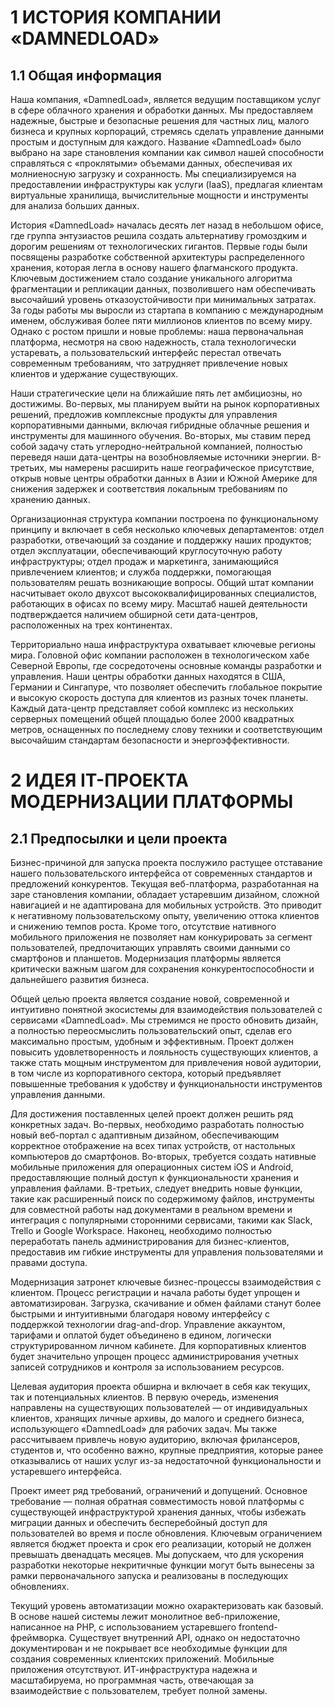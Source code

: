 # 1 ИСТОРИЯ КОМПАНИИ «DAMNEDLOAD»

## 1.1 Общая информация

Наша компания, «DamnedLoad», является ведущим поставщиком услуг в сфере облачного хранения и обработки данных. Мы предоставляем надежные, быстрые и безопасные решения для частных лиц, малого бизнеса и крупных корпораций, стремясь сделать управление данными простым и доступным для каждого. Название «DamnedLoad» было выбрано на заре становления компании как символ нашей способности справляться с «проклятыми» объемами данных, обеспечивая их молниеносную загрузку и сохранность. Мы специализируемся на предоставлении инфраструктуры как услуги (IaaS), предлагая клиентам виртуальные хранилища, вычислительные мощности и инструменты для анализа больших данных.

История «DamnedLoad» началась десять лет назад в небольшом офисе, где группа энтузиастов решила создать альтернативу громоздким и дорогим решениям от технологических гигантов. Первые годы были посвящены разработке собственной архитектуры распределенного хранения, которая легла в основу нашего флагманского продукта. Ключевым достижением стало создание уникального алгоритма фрагментации и репликации данных, позволившего нам обеспечивать высочайший уровень отказоустойчивости при минимальных затратах. За годы работы мы выросли из стартапа в компанию с международным именем, обслуживая более пяти миллионов клиентов по всему миру. Однако с ростом пришли и новые проблемы: наша первоначальная платформа, несмотря на свою надежность, стала технологически устаревать, а пользовательский интерфейс перестал отвечать современным требованиям, что затрудняет привлечение новых клиентов и удержание существующих.

Наши стратегические цели на ближайшие пять лет амбициозны, но достижимы. Во-первых, мы планируем выйти на рынок корпоративных решений, предложив комплексные продукты для управления корпоративными данными, включая гибридные облачные решения и инструменты для машинного обучения. Во-вторых, мы ставим перед собой задачу стать углеродно-нейтральной компанией, полностью переведя наши дата-центры на возобновляемые источники энергии. В-третьих, мы намерены расширить наше географическое присутствие, открыв новые центры обработки данных в Азии и Южной Америке для снижения задержек и соответствия локальным требованиям по хранению данных.

Организационная структура компании построена по функциональному принципу и включает в себя несколько ключевых департаментов: отдел разработки, отвечающий за создание и поддержку наших продуктов; отдел эксплуатации, обеспечивающий круглосуточную работу инфраструктуры; отдел продаж и маркетинга, занимающийся привлечением клиентов; и служба поддержки, помогающая пользователям решать возникающие вопросы. Общий штат компании насчитывает около двухсот высококвалифицированных специалистов, работающих в офисах по всему миру. Масштаб нашей деятельности подтверждается наличием обширной сети дата-центров, расположенных на трех континентах.

Территориально наша инфраструктура охватывает ключевые регионы мира. Головной офис компании расположен в технологическом хабе Северной Европы, где сосредоточены основные команды разработки и управления. Наши центры обработки данных находятся в США, Германии и Сингапуре, что позволяет обеспечить глобальное покрытие и высокую скорость доступа для клиентов из разных точек планеты. Каждый дата-центр представляет собой комплекс из нескольких серверных помещений общей площадью более 2000 квадратных метров, оснащенных по последнему слову техники и соответствующим высочайшим стандартам безопасности и энергоэффективности.

# 2 ИДЕЯ IT-ПРОЕКТА МОДЕРНИЗАЦИИ ПЛАТФОРМЫ

## 2.1 Предпосылки и цели проекта

Бизнес-причиной для запуска проекта послужило растущее отставание нашего пользовательского интерфейса от современных стандартов и предложений конкурентов. Текущая веб-платформа, разработанная на заре становления компании, обладает устаревшим дизайном, сложной навигацией и не адаптирована для мобильных устройств. Это приводит к негативному пользовательскому опыту, увеличению оттока клиентов и снижению темпов роста. Кроме того, отсутствие нативного мобильного приложения не позволяет нам конкурировать за сегмент пользователей, предпочитающих управлять своими данными со смартфонов и планшетов. Модернизация платформы является критически важным шагом для сохранения конкурентоспособности и дальнейшего развития бизнеса.

Общей целью проекта является создание новой, современной и интуитивно понятной экосистемы для взаимодействия пользователей с сервисами «DamnedLoad». Мы стремимся не просто обновить дизайн, а полностью переосмыслить пользовательский опыт, сделав его максимально простым, удобным и эффективным. Проект должен повысить удовлетворенность и лояльность существующих клиентов, а также стать мощным инструментом для привлечения новой аудитории, в том числе из корпоративного сектора, который предъявляет повышенные требования к удобству и функциональности инструментов управления данными.

Для достижения поставленных целей проект должен решить ряд конкретных задач. Во-первых, необходимо разработать полностью новый веб-портал с адаптивным дизайном, обеспечивающим корректное отображение на всех типах устройств, от настольных компьютеров до смартфонов. Во-вторых, требуется создать нативные мобильные приложения для операционных систем iOS и Android, предоставляющие полный доступ к функциональности хранения и управления файлами. В-третьих, следует внедрить новые функции, такие как расширенный поиск по содержимому файлов, инструменты для совместной работы над документами в реальном времени и интеграция с популярными сторонними сервисами, такими как Slack, Trello и Google Workspace. Наконец, необходимо полностью переработать панель администрирования для бизнес-клиентов, предоставив им гибкие инструменты для управления пользователями и правами доступа.

Модернизация затронет ключевые бизнес-процессы взаимодействия с клиентом. Процесс регистрации и начала работы будет упрощен и автоматизирован. Загрузка, скачивание и обмен файлами станут более быстрыми и интуитивными благодаря новому интерфейсу с поддержкой технологии drag-and-drop. Управление аккаунтом, тарифами и оплатой будет объединено в едином, логически структурированном личном кабинете. Для корпоративных клиентов будет значительно упрощен процесс администрирования учетных записей сотрудников и контроля за использованием ресурсов.

Целевая аудитория проекта обширна и включает в себя как текущих, так и потенциальных клиентов. В первую очередь, изменения направлены на существующих пользователей — от индивидуальных клиентов, хранящих личные архивы, до малого и среднего бизнеса, использующего «DamnedLoad» для рабочих задач. Мы также рассчитываем привлечь новую аудиторию, включая фрилансеров, студентов и, что особенно важно, крупные предприятия, которые ранее отказывались от наших услуг из-за недостаточной функциональности и устаревшего интерфейса.

Проект имеет ряд требований, ограничений и допущений. Основное требование — полная обратная совместимость новой платформы с существующей инфраструктурой хранения данных, чтобы избежать миграции данных и обеспечить бесперебойный доступ для пользователей во время и после обновления. Ключевым ограничением является бюджет проекта и срок его реализации, который не должен превышать двенадцать месяцев. Мы допускаем, что для ускорения разработки некоторые некритичные функции могут быть вынесены за рамки первоначального запуска и реализованы в последующих обновлениях.

Текущий уровень автоматизации можно охарактеризовать как базовый. В основе нашей системы лежит монолитное веб-приложение, написанное на PHP, с использованием устаревшего frontend-фреймворка. Существует внутренний API, однако он недостаточно документирован и не покрывает все необходимые функции для создания современных клиентских приложений. Мобильные приложения отсутствуют. ИТ-инфраструктура надежна и масштабируема, но программная часть, отвечающая за взаимодействие с пользователем, требует полной замены.
